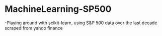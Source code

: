 # MachineLearning-SP500

-Playing around with scikit-learn, using S&P 500 data over the last decade scraped from yahoo finance
